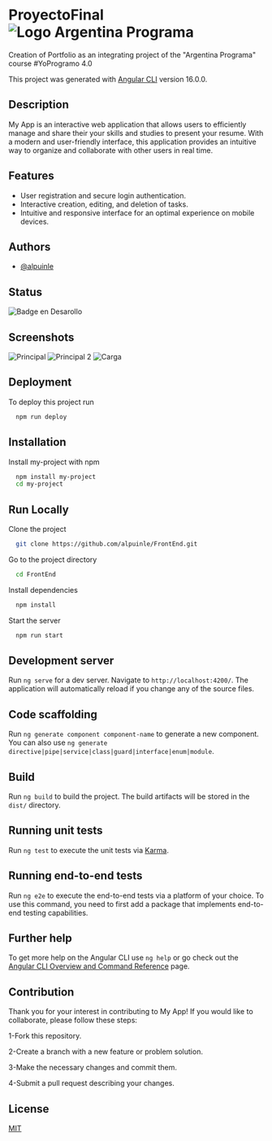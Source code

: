 # ProyectoFinal![Logo Argentina Programa](https://github.com/alpuinle/FrontEnd/assets/119378662/0d79ca9d-6110-4a27-af46-568cc65c2351)


Creation of Portfolio as an integrating project of the "Argentina Programa" course #YoProgramo 4.0

This project was generated with [Angular CLI](https://github.com/angular/angular-cli) version 16.0.0.

## Description
My App is an interactive web application that allows users to efficiently manage and share their your skills and studies to present your resume. With a modern and user-friendly interface, this application provides an intuitive way to organize and collaborate with other users in real time.

## Features
- User registration and secure login authentication.
- Interactive creation, editing, and deletion of tasks.
- Intuitive and responsive interface for an optimal experience on mobile devices.

## Authors

- [@alpuinle](https://https://github.com/alpuinle)

## Status
![Badge en Desarollo](https://img.shields.io/badge/STATUS-IN%20DEVELOPMENT-green)

## Screenshots
![Principal](https://github.com/alpuinle/FrontEnd/assets/119378662/4df3fe45-be56-4bce-b619-c283f329bf9d)
![Principal 2](https://github.com/alpuinle/FrontEnd/assets/119378662/976a39c1-1cb2-48c7-81b9-61965bf1c0a8)
![Carga](https://github.com/alpuinle/FrontEnd/assets/119378662/be4c5bb8-da1d-489c-9f23-91d0c4ff9655)




## Deployment

To deploy this project run

```bash
  npm run deploy
```


## Installation

Install my-project with npm

```bash
  npm install my-project
  cd my-project
```
    
## Run Locally

Clone the project

```bash
  git clone https://github.com/alpuinle/FrontEnd.git
```

Go to the project directory

```bash
  cd FrontEnd
```

Install dependencies

```bash
  npm install
```

Start the server

```bash
  npm run start
```


## Development server

Run `ng serve` for a dev server. Navigate to `http://localhost:4200/`. The application will automatically reload if you change any of the source files.

## Code scaffolding

Run `ng generate component component-name` to generate a new component. You can also use `ng generate directive|pipe|service|class|guard|interface|enum|module`.

## Build

Run `ng build` to build the project. The build artifacts will be stored in the `dist/` directory.

## Running unit tests

Run `ng test` to execute the unit tests via [Karma](https://karma-runner.github.io).

## Running end-to-end tests

Run `ng e2e` to execute the end-to-end tests via a platform of your choice. To use this command, you need to first add a package that implements end-to-end testing capabilities.

## Further help

To get more help on the Angular CLI use `ng help` or go check out the [Angular CLI Overview and Command Reference](https://angular.io/cli) page.

## Contribution
Thank you for your interest in contributing to My App! If you would like to collaborate, please follow these steps:

1-Fork this repository.

2-Create a branch with a new feature or problem solution.

3-Make the necessary changes and commit them.

4-Submit a pull request describing your changes.


## License

[MIT](https://choosealicense.com/licenses/mit/)

